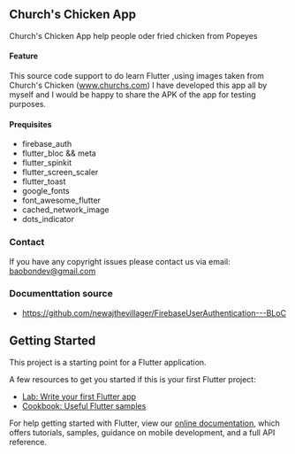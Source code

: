 ## Church's Chicken App 
Church's Chicken App help people oder fried chicken from Popeyes

#### Feature
This source code support to do learn Flutter ,using images taken from Church's Chicken (www.churchs.com)
I have developed this app all by myself and I would be happy to share the APK of the app for testing purposes.

#### Prequisites
-   firebase_auth
-   flutter_bloc && meta
-   flutter_spinkit       
-   flutter_screen_scaler
-   flutter_toast
-   google_fonts
-   font_awesome_flutter
-   cached_network_image
-   dots_indicator

### Contact
If you have any copyright issues please contact us via email: baobondev@gmail.com

### Documenttation source
- https://github.com/newajthevillager/FirebaseUserAuthentication---BLoC


## Getting Started

This project is a starting point for a Flutter application.

A few resources to get you started if this is your first Flutter project:

- [Lab: Write your first Flutter app](https://flutter.dev/docs/get-started/codelab)
- [Cookbook: Useful Flutter samples](https://flutter.dev/docs/cookbook)

For help getting started with Flutter, view our
[online documentation](https://flutter.dev/docs), which offers tutorials,
samples, guidance on mobile development, and a full API reference.
